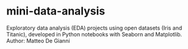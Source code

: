# mini-data-analysis
Exploratory data analysis (EDA) projects using open datasets (Iris and Titanic), developed in Python notebooks with Seaborn and Matplotlib.
Author: Matteo De Gianni
